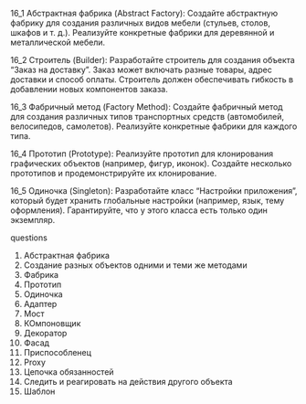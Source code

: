 16_1 Абстрактная фабрика (Abstract Factory):
Создайте абстрактную фабрику для создания различных видов мебели (стульев, столов, шкафов и т. д.). 
Реализуйте конкретные фабрики для деревянной и металлической мебели.

16_2 Строитель (Builder):
Разработайте строитель для создания объекта “Заказ на доставку”. 
Заказ может включать разные товары, адрес доставки и способ оплаты. 
Строитель должен обеспечивать гибкость в добавлении новых компонентов заказа.

16_3 Фабричный метод (Factory Method):
Создайте фабричный метод для создания различных типов транспортных средств (автомобилей, велосипедов, самолетов). 
Реализуйте конкретные фабрики для каждого типа.

16_4 Прототип (Prototype):
Реализуйте прототип для клонирования графических объектов (например, фигур, иконок). 
Создайте несколько прототипов и продемонстрируйте их клонирование.

16_5 Одиночка (Singleton):
Разработайте класс “Настройки приложения”, который будет хранить глобальные настройки (например, язык, тему оформления). 
Гарантируйте, что у этого класса есть только один экземпляр.


questions
1. Абстрактная фабрика
2. Создание разных объектов одними и теми же методами
3. Фабрика
4. Прототип
5. Одиночка
6. Адаптер
7. Мост
8. КОмпоновщик
9. Декоратор
10. Фасад
11. Приспособленец
12. Proxy
13. Цепочка обязанностей
14. Следить и реагировать на действия другого объекта
15. Шаблон

